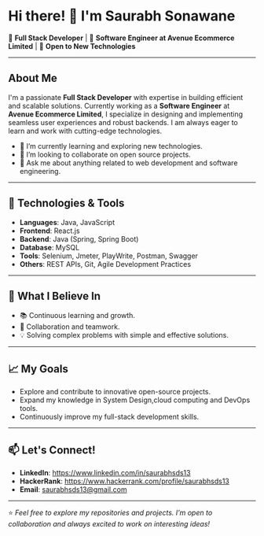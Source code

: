 # Hi there! 👋 I'm Saurabh Sonawane

🚀 **Full Stack Developer** | 💼 **Software Engineer at Avenue Ecommerce Limited** | 🌱 **Open to New Technologies**

---

## About Me
I'm a passionate **Full Stack Developer** with expertise in building efficient and scalable solutions. Currently working as a **Software Engineer** at **Avenue Ecommerce Limited**, I specialize in designing and implementing seamless user experiences and robust backends. I am always eager to learn and work with cutting-edge technologies.

- 🌱 I’m currently learning and exploring new technologies.
- 👯 I’m looking to collaborate on open source projects.
- 💬 Ask me about anything related to web development and software engineering.

---

## 🔧 Technologies & Tools
- **Languages**: Java, JavaScript
- **Frontend**: React.js
- **Backend**: Java (Spring, Spring Boot)
- **Database**: MySQL
- **Tools**: Selenium, Jmeter, PlayWrite, Postman, Swagger
- **Others**: REST APIs, Git, Agile Development Practices

---

## 🌟 What I Believe In
- 📚 Continuous learning and growth.
- 🤝 Collaboration and teamwork.
- 💡 Solving complex problems with simple and effective solutions.

---

## 📈 My Goals
- Explore and contribute to innovative open-source projects.
- Expand my knowledge in System Design,cloud computing and DevOps tools.
- Continuously improve my full-stack development skills.

---

## 📫 Let's Connect!
- **LinkedIn**: https://www.linkedin.com/in/saurabhsds13
- **HackerRank**: https://www.hackerrank.com/profile/saurabhsds13
- **Email**: saurabhsds13@gmail.com

---

⭐️ _Feel free to explore my repositories and projects. I’m open to collaboration and always excited to work on interesting ideas!_
